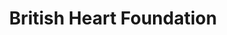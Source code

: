 ---
title: "British Heart Foundation"
url: /caerphilly/british-heart-foundation/
shop: Gebrauchtwaren
---